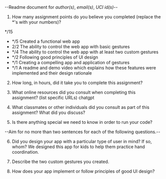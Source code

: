 --Readme document for *author(s)*, *email(s)*, *UCI id(s)*--

1. How many assignment points do you believe you completed (replace the *'s with your numbers)?

*/15
- */5 Created a functional web app
- 2/2 The ability to control the web app with basic gestures
- */4 The ability to control the web app with at least two custom gestures
- */2 Following good principles of UI design
- */1 Creating a compelling app and application of gestures
- */1 A readme and demo video which explains how these features were implemented and their design rationale

2. How long, in hours, did it take you to complete this assignment?



3. What online resources did you consult when completing this assignment? (list specific URLs)
chatgpt


4. What classmates or other individuals did you consult as part of this assignment? What did you discuss?



5. Is there anything special we need to know in order to run your code?



--Aim for no more than two sentences for each of the following questions.--


6. Did you design your app with a particular type of user in mind? If so, whom?
We designed this app for kids to help them practice hand coordination.

7. Describe the two custom gestures you created.


8. How does your app implement or follow principles of good UI design?


